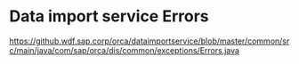 # Data import service Errors
https://github.wdf.sap.corp/orca/dataimportservice/blob/master/common/src/main/java/com/sap/orca/dis/common/exceptions/Errors.java